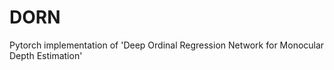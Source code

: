 # DORN
Pytorch implementation of 'Deep Ordinal Regression Network for Monocular Depth Estimation'




